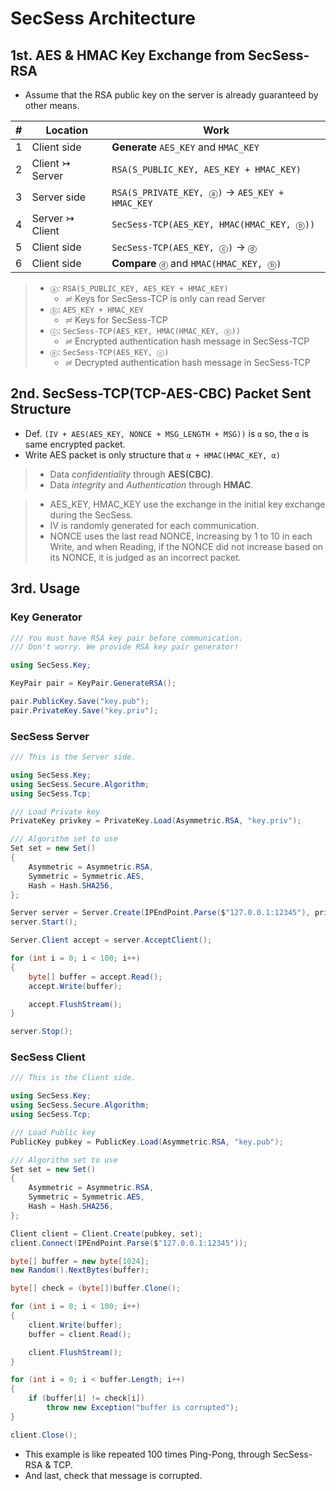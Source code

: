 ﻿# SecSess Architecture

## 1st. AES & HMAC Key Exchange from SecSess-RSA

- Assume that the RSA public key on the server is already guaranteed by other means.

|#|Location|Work|
|-|--------|----|
|1|Client side|**Generate** `AES_KEY` and `HMAC_KEY`|
|2|Client ↣ Server|`RSA(S_PUBLIC_KEY, AES_KEY + HMAC_KEY)`|
|3|Server side|`RSA(S_PRIVATE_KEY, ⓐ)` → `AES_KEY + HMAC_KEY`|
|4|Server ↣ Client|`SecSess-TCP(AES_KEY, HMAC(HMAC_KEY, ⓑ))`|
|5|Client side|`SecSess-TCP(AES_KEY, ⓒ)` → `ⓓ`|
|6|Client side|**Compare** `ⓓ` and `HMAC(HMAC_KEY, ⓑ)`|

> - `ⓐ`: `RSA(S_PUBLIC_KEY, AES_KEY + HMAC_KEY)`
>   - ≓ Keys for SecSess-TCP is only can read Server
> - `ⓑ`: `AES_KEY + HMAC_KEY`
>   - ≓ Keys for SecSess-TCP
> - `ⓒ`: `SecSess-TCP(AES_KEY, HMAC(HMAC_KEY, ⓑ))`
>   - ≓ Encrypted authentication hash message in SecSess-TCP
> - `ⓓ`: `SecSess-TCP(AES_KEY, ⓒ)`
>   - ≓ Decrypted authentication hash message in SecSess-TCP

## 2nd. SecSess-TCP(TCP-AES-CBC) Packet Sent Structure

- Def. `(IV + AES(AES_KEY, NONCE + MSG_LENGTH + MSG))` is `α` so, the `α` is same encrypted packet.
- Write AES packet is only structure that `α + HMAC(HMAC_KEY, α)`

> - Data *confidentiality* through **AES(CBC)**.
> - Data *integrity* and *Authentication* through **HMAC**.

> - AES_KEY, HMAC_KEY use the exchange in the initial key exchange during the SecSess.
> - IV is randomly generated for each communication.
> - NONCE uses the last read NONCE, increasing by 1 to 10 in each Write, and when Reading, if the NONCE did not increase based on its NONCE, it is judged as an incorrect packet.

## 3rd. Usage

### Key Generator

```cs
/// You must have RSA key pair before communication.
/// Don't worry. We provide RSA key pair generator!

using SecSess.Key;

KeyPair pair = KeyPair.GenerateRSA();

pair.PublicKey.Save("key.pub");
pair.PrivateKey.Save("key.priv");

```

### SecSess Server

```cs
/// This is the Server side.

using SecSess.Key;
using SecSess.Secure.Algorithm;
using SecSess.Tcp;

/// Load Private key
PrivateKey privkey = PrivateKey.Load(Asymmetric.RSA, "key.priv");

/// Algorithm set to use
Set set = new Set()
{
    Asymmetric = Asymmetric.RSA,
    Symmetric = Symmetric.AES,
    Hash = Hash.SHA256,
};

Server server = Server.Create(IPEndPoint.Parse($"127.0.0.1:12345"), privkey, set);
server.Start();

Server.Client accept = server.AcceptClient();

for (int i = 0; i < 100; i++)
{
    byte[] buffer = accept.Read();
    accept.Write(buffer);

    accept.FlushStream();
}

server.Stop();
```

### SecSess Client

```cs
/// This is the Client side.

using SecSess.Key;
using SecSess.Secure.Algorithm;
using SecSess.Tcp;

/// Load Public key
PublicKey pubkey = PublicKey.Load(Asymmetric.RSA, "key.pub");

/// Algorithm set to use
Set set = new Set()
{
    Asymmetric = Asymmetric.RSA,
    Symmetric = Symmetric.AES,
    Hash = Hash.SHA256,
};

Client client = Client.Create(pubkey, set);
client.Connect(IPEndPoint.Parse($"127.0.0.1:12345"));

byte[] buffer = new byte[1024];
new Random().NextBytes(buffer);

byte[] check = (byte[])buffer.Clone();

for (int i = 0; i < 100; i++)
{
    client.Write(buffer);
    buffer = client.Read();

    client.FlushStream();
}

for (int i = 0; i < buffer.Length; i++)
{
    if (buffer[i] != check[i])
        throw new Exception("buffer is corrupted");
}

client.Close();
```

- This example is like repeated 100 times Ping-Pong, through SecSess-RSA & TCP.
- And last, check that message is corrupted.
